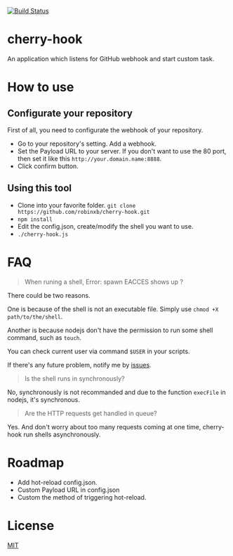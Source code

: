 [![Build
Status](https://travis-ci.org/robinxb/cherry-hook.svg?branch=master)](https://travis-ci.org/robinxb/cherry-hook)

cherry-hook
===========

An application which listens for GitHub webhook and start custom task.


How to use
===========



Configurate your repository
-----------

First of all, you need to configurate the webhook of your repository.

+ Go to your repository's setting. Add a webhook.
+ Set the Payload URL to your server. If you don't want to use the 80 port, then set it like this `http://your.domain.name:8888`.
+ Click confirm button. 

Using this tool
-----------

+ Clone into your favorite folder. `git clone https://github.com/robinxb/cherry-hook.git`
+ `npm install`
+ Edit the config.json, create/modify the shell you want to use.
+ `./cherry-hook.js`

FAQ
===========

> When runing a shell, Error: spawn EACCES shows up ?

There could be two reasons.

One is because of the shell is not an executable file. Simply use `chmod +X path/to/the/shell`.

Another is because nodejs don't have the permission to run some shell command, such as `touch`.

You can check current user via command `$USER` in your scripts.

If there's any future problem, notify me by [issues](https://github.com/robinxb/cherry-hook/issues).

> Is the shell runs in synchronously?

No, synchronously is not recommanded and due to the function `execFile` in nodejs, it's synchronous.

> Are the HTTP requests get handled in queue?

Yes. And don't worry about too many requests coming at one time, cherry-hook run shells asynchronously.

Roadmap
===========

+ Add hot-reload config.json.
+ Custom Payload URL in config.json
+ Custom the method of triggering hot-reload.

License
===========

[MIT](https://github.com/robinxb/cherry-hook/blob/master/LICENSE)

